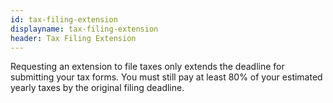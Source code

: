 ```yaml
---
id: tax-filing-extension
displayname: tax-filing-extension
header: Tax Filing Extension
---
```


Requesting an extension to file taxes only extends the deadline for submitting your tax forms. You must still pay at least 80% of your estimated yearly taxes by the original filing deadline.
